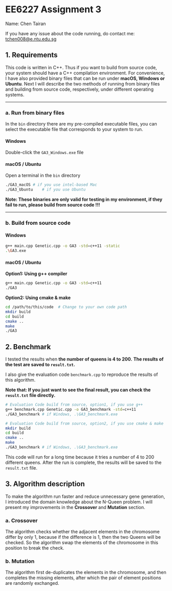 # EE6227 Assignment 3

Name: Chen Tairan

If you have any issue about the code running, do contact me: tchen008@e.ntu.edu.sg

## 1. Requirements

This code is written in C++. Thus if you want to build from source code, your system should have a C++ compilation environment. For convenience, I have also provided binary files that can be run under **macOS, Windows or Ubuntu**. Next I will describe the two methods of running from binary files and building from source code, respectively, under different operating systems.

---

### a. Run from binary files

In the `bin` directory there are my pre-compiled executable files, you can select the executable file that corresponds to your system to run.

#### Windows

Double-click the `GA3_Windows.exe` file

#### macOS / Ubuntu

Open a terminal in the `bin` directory

```bash
./GA3_macOS	# if you use intel-based Mac
./GA3_Ubuntu	# if you use Ubuntu
```

**Note: These binaries are only valid for testing in my environment, if they fail to run, please build from source code !!!**

---

### b. Build from source code

#### Windows

```bash
g++ main.cpp Genetic.cpp -o GA3 -std=c++11 -static
.\GA3.exe
```

#### macOS / Ubuntu

**Option1: Using g++ compiler**

```bash
g++ main.cpp Genetic.cpp -o GA3 -std=c++11
./GA3
```

**Option2: Using cmake & make**

```bash
cd /path/to/this/code  # Change to your own code path
mkdir build
cd build
cmake ..
make
./GA3
```

## 2. Benchmark

I tested the results when **the number of queens is 4 to 200.** **The results of the test are saved to `result.txt`.**

I also give the evaluation code `benchmark.cpp` to reproduce the results of this algorithm.

**Note that: If you just want to see the final result, you can check the `result.txt` file directly.**

```bash
# Evaluation Code build from source, option1, if you use g++
g++ benchmark.cpp Genetic.cpp -o GA3_benchmark -std=c++11
./GA3_benchmark	# if Windows, .\GA3_benchmark.exe

# Evaluation Code build from source, option2, if you use cmake & make
mkdir build
cd build
cmake ..
make
./GA3_benchmark # if Windows, .\GA3_benchmark.exe
```

This code will run for a long time because it tries a number of 4 to 200 different queens. After the run is complete, the results will be saved to the `result.txt` file.

## 3. Algorithm description

To make the algorithm run faster and reduce unnecessary gene generation, I introduced the domain knowledge about the N-Queen problem. I will present my improvements in the **Crossover** and **Mutation** section.

### a. Crossover

The algorithm checks whether the adjacent elements in the chromosome differ by only 1, because if the difference is 1, then the two Queens will be checked. So the algorithm swap the elements of the chromosome in this position to break the check.

### b. Mutation

The algorithm first de-duplicates the elements in the chromosome, and then completes the missing elements, after which the pair of element positions are randomly exchanged.
